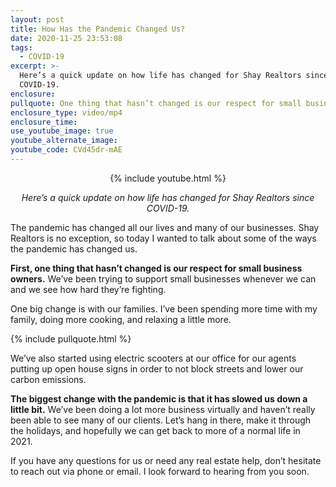 ```yaml
---
layout: post
title: How Has the Pandemic Changed Us?
date: 2020-11-25 23:53:08
tags:
  - COVID-19
excerpt: >-
  Here’s a quick update on how life has changed for Shay Realtors since
  COVID-19.
enclosure:
pullquote: One thing that hasn’t changed is our respect for small business owners.
enclosure_type: video/mp4
enclosure_time:
use_youtube_image: true
youtube_alternate_image:
youtube_code: CVd45dr-mAE
---
```


<div><center>{% include youtube.html %}</center></div>

<p style="text-align: center;"><em>Here’s a quick update on how life has changed for Shay Realtors since COVID-19.</em></p>

The pandemic has changed all our lives and many of our businesses. Shay Realtors is no exception, so today I wanted to talk about some of the ways the pandemic has changed us.

**First, one thing that hasn’t changed is our respect for small business owners.** We’ve been trying to support small businesses whenever we can and we see how hard they’re fighting.

One big change is with our families. I’ve been spending more time with my family, doing more cooking, and relaxing a little more.

{% include pullquote.html %}

We’ve also started using electric scooters at our office for our agents putting up open house signs in order to not block streets and lower our carbon emissions.&nbsp;

**The biggest change with the pandemic is that it has slowed us down a little bit.** We’ve been doing a lot more business virtually and haven’t really been able to see many of our clients. Let’s hang in there, make it through the holidays, and hopefully we can get back to more of a normal life in 2021.&nbsp;

If you have any questions for us or need any real estate help, don’t hesitate to reach out via phone or email. I look forward to hearing from you soon.